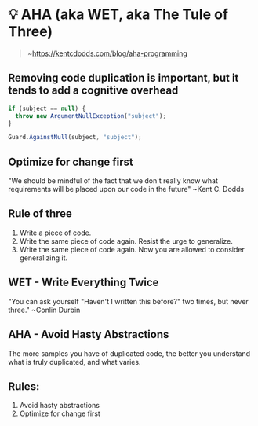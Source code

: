 # 💡 AHA (aka WET, aka The Tule of Three)

> ~https://kentcdodds.com/blog/aha-programming



## Removing code duplication is important, but it tends to add a cognitive overhead

```js
if (subject == null) {
  throw new ArgumentNullException("subject");
}
```



```js
Guard.AgainstNull(subject, "subject");
```



## Optimize for change first

"We should be mindful of the fact that we don't really know what requirements will be placed upon our code in the future" ~Kent C. Dodds



## Rule of three

1. Write a piece of code.
2. Write the same piece of code again. Resist the urge to generalize.
3. Write the same piece of code again. Now you are allowed to consider generalizing it.



## WET - Write Everything Twice

"You can ask yourself "Haven't I written this before?" two times, but never three." ~Conlin Durbin



## AHA - Avoid Hasty Abstractions

The more samples you have of duplicated code, the better you understand what is truly duplicated, and what varies.



## Rules:

1. Avoid hasty abstractions
2. Optimize for change first
